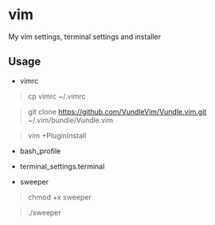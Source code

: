 # vim
My vim settings, terminal settings and installer

## Usage

- vimrc

 > cp vimrc ~/.vimrc

 > git clone https://github.com/VundleVim/Vundle.vim.git ~/.vim/bundle/Vundle.vim

 > vim +PluginInstall

- bash_profile

- terminal_settings.terminal

- sweeper

 > chmod +x sweeper

 > ./sweeper

